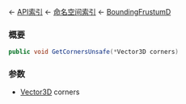 ← [API索引](Api-Index) ← [命名空间索引](Namespace-Index) ← [BoundingFrustumD](VRageMath.BoundingFrustumD)

### 概要

```csharp
public void GetCornersUnsafe(*Vector3D corners)
```

### 参数

* [Vector3D](VRageMath.Vector3D) corners
